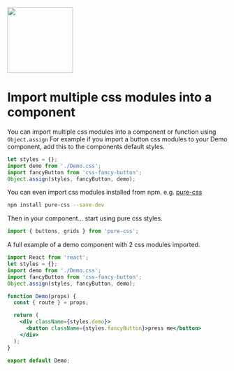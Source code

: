 <img src="https://raw.githubusercontent.com/css-modules/logos/master/css-modules-logo.png" width="150" height="150" />

# Import multiple css modules into a component

You can import multiple css modules into a component or function using `Object.assign`
For example if you import a button css modules to your Demo component, add this to the components default styles.

```js
let styles = {};
import demo from './Demo.css';
import fancyButton from 'css-fancy-button';
Object.assign(styles, fancyButton, demo);
```

You can even import css modules installed from npm. e.g. [pure-css](https://github.com/StevenIseki/pure-css)

```sh
npm install pure-css --save-dev
```

Then in your component... start using pure css styles.

```js
import { buttons, grids } from 'pure-css';
```

A full example of a demo component with 2 css modules imported.

```jsx
import React from 'react';
let styles = {};
import demo from './Demo.css';
import fancyButton from 'css-fancy-button';
Object.assign(styles, fancyButton, demo);

function Demo(props) {
  const { route } = props;

  return (
    <div className={styles.demo}>
      <button className={styles.fancyButton}>press me</button>
    </div>
  );
}

export default Demo;
```
